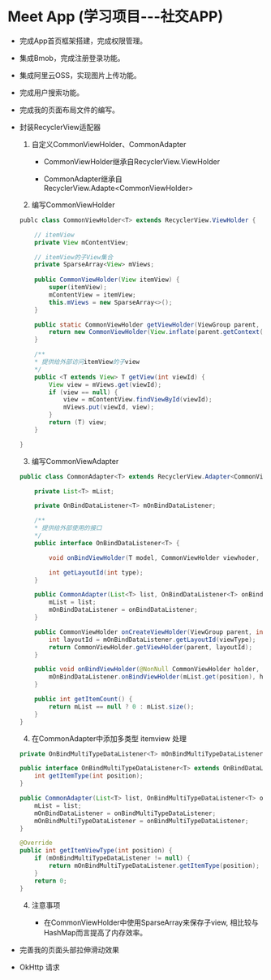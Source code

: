 # Meet App (学习项目---社交APP)

- 完成App首页框架搭建，完成权限管理。

- 集成Bmob，完成注册登录功能。

- 集成阿里云OSS，实现图片上传功能。

- 完成用户搜索功能。

- 完成我的页面布局文件的编写。

- 封装RecyclerView适配器

	1. 自定义CommonViewHolder、CommonAdapter

		* CommonViewHolder继承自RecyclerView.ViewHolder

		* CommonAdapter继承自RecyclerView.Adapte&lt;CommonViewHolder&gt;

	2. 编写CommonViewHolder

	```java
	publc class CommonViewHolder<T> extends RecyclerView.ViewHolder {

		// itemView
		private View mContentView;

		// itemView的子View集合
		private SparseArray<View> mViews;
		
		public CommonViewHolder(View itemView) {
			super(itemView);
			mContentView = itemView;
			this.mViews = new SparseArray<>();
		}

		public static CommonViewHolder getViewHolder(ViewGroup parent, int layoutId) {
			return new CommonViewHolder(View.inflate(parent.getContext(), layoutId, null));
		}

		/**
		* 提供给外部访问itemView的子view
		*/
		public <T extends View> T getView(int viewId) {
			View view = mViews.get(viewId);
			if (view == null) {
				view = mContentView.findViewById(viewId);
				mViews.put(viewId, view);
			}
			return (T) view;
		}

	}
	```

	3. 编写CommonViewAdapter
	```java
	public class CommonAdapter<T> extends RecyclerView.Adapter<CommonViewHolder> {

		private List<T> mList;

		private OnBindDataListener<T> mOnBindDataListener;

		/**
		* 提供给外部使用的接口
		*/
		public interface OnBindDataListener<T> {

			void onBindViewHolder(T model, CommonViewHolder viewhoder, int type, int position);

			int getLayoutId(int type);
		}

		public CommonAdapter(List<T> list, OnBindDataListener<T> onBindDataListener) {
			mList = list;
			mOnBindDataListener = onBindDataListener;
		}

		public CommonViewHolder onCreateViewHolder(ViewGroup parent, int viewType) {
			int layoutId = mOnBindDataListener.getLayoutId(viewType);
        	return CommonViewHolder.getViewHolder(parent, layoutId);
    	}

		public void onBindViewHolder(@NonNull CommonViewHolder holder, int position) {
			mOnBindDataListener.onBindViewHolder(mList.get(position), holder, getItemViewType(position), position);
		}

		public int getItemCount() { 
			return mList == null ? 0 : mList.size(); 
		}
	}
	```

	4. 在CommonAdapter中添加多类型 itemview 处理

	```java
	private OnBindMultiTypeDataListener<T> mOnBindMultiTypeDataListener;
	
	public interface OnBindMultiTypeDataListener<T> extends OnBindDataListener<T> {
        int getItemType(int position);
    }

	public CommonAdapter(List<T> list, OnBindMultiTypeDataListener<T> onBindMultiTypeDataListener) {
        mList = list;
        mOnBindDataListener = onBindMultiTypeDataListener;
        mOnBindMultiTypeDataListener = onBindMultiTypeDataListener;
    }

    @Override
    public int getItemViewType(int position) {
        if (mOnBindMultiTypeDataListener != null) {
            return mOnBindMultiTypeDataListener.getItemType(position);
        }
        return 0;
    }
	```

	4. 注意事项

		- 在CommonViewHolder中使用SparseArray来保存子view, 相比较与HashMap而言提高了内存效率。
	
* 完善我的页面头部拉伸滑动效果

* OkHttp 请求


